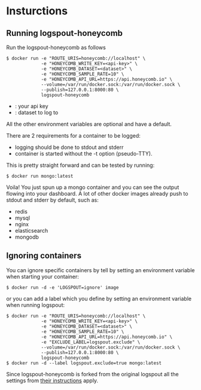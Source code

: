# Insturctions

## Running logspout-honeycomb
Run the logspout-honeycomb as follows

```
$ docker run -e "ROUTE_URIS=honeycomb://localhost" \
             -e "HONEYCOMB_WRITE_KEY=<api-key>" \
             -e "HONEYCOMB_DATASET=<dataset>" \
             -e "HONEYCOMB_SAMPLE_RATE=10" \
             -e "HONEYCOMB_API_URL=https://api.honeycomb.io" \
             --volume=/var/run/docker.sock:/var/run/docker.sock \
             --publish=127.0.0.1:8000:80 \
             logspout-honeycomb
```

* <api-key>: your api key
* <dataset>: dataset to log to

All the other environment variables are optional and have a default.

There are 2 requirements for a container to be logged:
* logging should be done to stdout and stderr
* container is started without the -t option (pseudo-TTY).

This is pretty straight forward and can be tested by running:
```
$ docker run mongo:latest
```
Voila! You just spun up a mongo container and you can see the output flowing into your dashboard. A lot of other docker images already push to stdout and stderr by default, such as:

* redis
* mysql
* nginx
* elasticsearch
* mongodb

## Ignoring containers

You can ignore specific containers by tell by setting an environment variable when starting your container:

```
$ docker run -d -e 'LOGSPOUT=ignore' image
```

or you can add a label which you define by setting an environment variable when running logspout:

```
$ docker run -e "ROUTE_URIS=honeycomb://localhost" \
             -e "HONEYCOMB_WRITE_KEY=<api-key>" \
             -e "HONEYCOMB_DATASET=<dataset>" \
             -e "HONEYCOMB_SAMPLE_RATE=10" \
             -e "HONEYCOMB_API_URL=https://api.honeycomb.io" \
             -e "EXCLUDE_LABEL=logspout.exclude" \
             --volume=/var/run/docker.sock:/var/run/docker.sock \
             --publish=127.0.0.1:8000:80 \
             logspout-honeycomb
$ docker run -d --label logspout.exclude=true mongo:latest
```

Since logspout-honeycomb is forked from the original logspout all the settings from [their instructions](https://github.com/gliderlabs/logspout) apply.